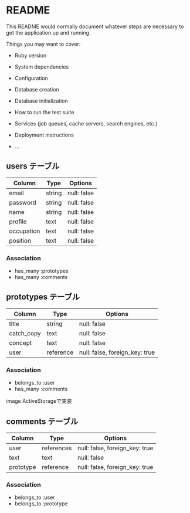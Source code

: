 # README

This README would normally document whatever steps are necessary to get the
application up and running.

Things you may want to cover:

* Ruby version

* System dependencies

* Configuration

* Database creation

* Database initialization

* How to run the test suite

* Services (job queues, cache servers, search engines, etc.)

* Deployment instructions

* ...


## users テーブル

| Column   | Type   | Options     |
| -------- | ------ | ----------- |
| email    | string | null: false |
| password | string | null: false |
| name     | string | null: false |
| profile  | text   | null: false |
|occupation| text   | null: false |
|position  | text   | null: false |



### Association

- has_many :prototypes
- has_many :comments


## prototypes テーブル

|   Column   | Type    | Options                        |
|   ------   | ------  |    -----------------           |
|   title    | string  |     null: false                |
| catch_copy |  text   |     null: false                |
|  concept   |  text   |     null: false                |
|   user     |reference| null: false, foreign_key: true |


### Association

- belongs_to :user
- has_many :comments

image    ActiveStorageで実装


## comments テーブル

| Column  | Type       | Options                        |
| ------  | ---------- | ------------------------------ |
| user    | references | null: false, foreign_key: true |
| text    |   text     |      null: false               |
|prototype| reference  | null: false, foreign_key: true |

### Association

- belongs_to :user
- belongs_to :prototype